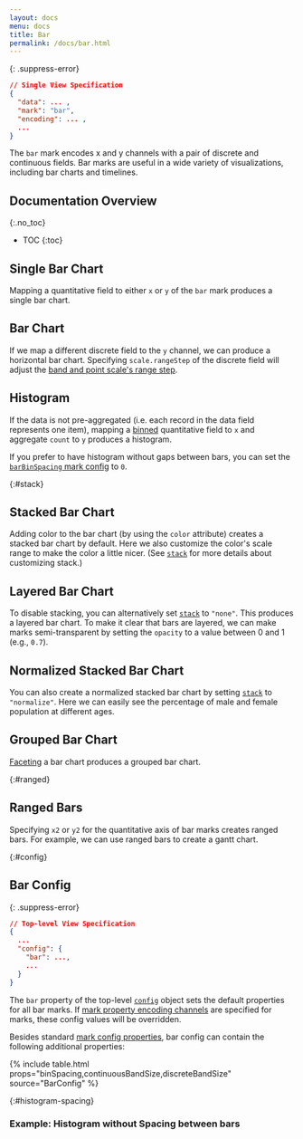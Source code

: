 ```yaml
---
layout: docs
menu: docs
title: Bar
permalink: /docs/bar.html
---
```


{: .suppress-error}
```json
// Single View Specification
{
  "data": ... ,
  "mark": "bar",
  "encoding": ... ,
  ...
}
```

The `bar` mark encodes x and y channels with a pair of discrete and continuous fields. Bar marks are useful in a wide variety of visualizations, including bar charts and timelines.


## Documentation Overview
{:.no_toc}

* TOC
{:toc}


## Single Bar Chart

Mapping a quantitative field to either `x` or `y` of the `bar` mark produces a single bar chart.

<span class="vl-example" data-name="bar_1d"></span>


## Bar Chart

If we map a different discrete field to the `y` channel, we can produce a horizontal bar chart. Specifying `scale.rangeStep` of the discrete field will adjust the [band and point scale's range step](scale.html#band).

<span class="vl-example" data-name="bar_aggregate"></span>

## Histogram
If the data is not pre-aggregated (i.e. each record in the data field represents one item),
mapping a [binned](bin.html) quantitative field to `x` and aggregate `count` to `y` produces a histogram.

<span class="vl-example" data-name="histogram"></span>

If you prefer to have histogram without gaps between bars, you can set the [`barBinSpacing` mark config](#histogram-spacing) to `0`.

{:#stack}
## Stacked Bar Chart

Adding color to the bar chart (by using the `color` attribute) creates a stacked bar chart by default. Here we also customize the color's scale range to make the color a little nicer.
(See [`stack`](stack.html) for more details about customizing stack.)


<span class="vl-example" data-name="stacked_bar_population"></span>


## Layered Bar Chart

To disable stacking, you can alternatively set [`stack`](stack.html) to `"none"`.
This produces a layered bar chart.
To make it clear that bars are layered, we can make marks semi-transparent by setting the `opacity` to a value between 0 and 1 (e.g., `0.7`).

<span class="vl-example" data-name="bar_layered_transparent"></span>


## Normalized Stacked Bar Chart

<!-- TODO: better explain this -->
You can also create a normalized stacked bar chart by setting [`stack`](stack.html) to `"normalize"`. Here we can easily see the percentage of male and female population at different ages.

<span class="vl-example" data-name="stacked_bar_normalize"></span>


## Grouped Bar Chart

<!-- TODO: better explain this -->
[Faceting](facet.html) a bar chart produces a grouped bar chart.

<span class="vl-example" data-name="bar_grouped"></span>

{:#ranged}
## Ranged Bars

Specifying `x2` or `y2` for the quantitative axis of bar marks creates ranged bars.
For example, we can use ranged bars to create a gantt chart.

<span class="vl-example" data-name="bar_gantt"></span>

{:#config}
## Bar Config

{: .suppress-error}
```json
// Top-level View Specification
{
  ...
  "config": {
    "bar": ...,
    ...
  }
}
```

The `bar` property of the top-level [`config`](config.html) object sets the default properties for all bar marks.  If [mark property encoding channels](encoding.html#mark-prop) are specified for marks, these config values will be overridden.

Besides standard [mark config properties](mark.html#config), bar config can contain the following additional properties:

{% include table.html props="binSpacing,continuousBandSize,discreteBandSize" source="BarConfig" %}

{:#histogram-spacing}
### Example: Histogram without Spacing between bars

<span class="vl-example" data-name="histogram_no_spacing"></span>
